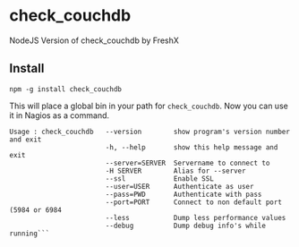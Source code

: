 check_couchdb
=============

NodeJS Version of check_couchdb by FreshX

Install
-------

`npm -g install check_couchdb`

This will place a global bin in your path for `check_couchdb`. Now you can use it in Nagios as a command.
```
Usage : check_couchdb   --version        show program's version number and exit
                        -h, --help       show this help message and exit
                        --server=SERVER  Servername to connect to
                        -H SERVER        Alias for --server
                        --ssl            Enable SSL
                        --user=USER      Authenticate as user
                        --pass=PWD       Authenticate with pass
                        --port=PORT      Connect to non default port (5984 or 6984
                        --less           Dump less performance values
                        --debug          Dump debug info's while running```
